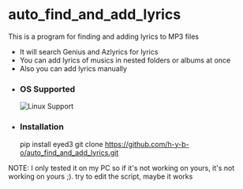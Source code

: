 # auto_find_and_add_lyrics

This is a program for finding and adding lyrics to MP3 files

- It will search Genius and Azlyrics for lyrics
- You can add lyrics of musics in nested folders or albums at once
- Also you can add lyrics manually


* ### OS Supported ###
	![Linux Support](https://img.shields.io/badge/Linux-Support-brightgreen.svg)

* ### Installation ###

	pip install eyed3
	git clone https://github.com/h-y-b-o/auto_find_and_add_lyrics.git


NOTE: I only tested it on my PC so if it's not working on yours, it's not working on yours ;). try to edit the script, maybe it works
